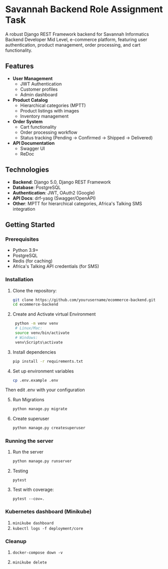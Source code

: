# Savannah Backend Role Assignment Task

A robust Django REST Framework backend for Savannah Informatics Backend Developer Mid Level, e-commerce platform, featuring user authentication, product management, order processing, and cart functionality.

## Features

- **User Management**
  - JWT Authentication
  - Customer profiles
  - Admin dashboard
- **Product Catalog**
  - Hierarchical categories (MPTT)
  - Product listings with images
  - Inventory management
- **Order System**
  - Cart functionality
  - Order processing workflow
  - Status tracking (Pending → Confirmed → Shipped → Delivered)
- **API Documentation**
  - Swagger UI
  - ReDoc

## Technologies

- **Backend**: Django 5.0, Django REST Framework
- **Database**: PostgreSQL
- **Authentication**: JWT, OAuth2 (Google)
- **API Docs**: drf-yasg (Swagger/OpenAPI)
- **Other**: MPTT for hierarchical categories, Africa's Talking SMS integration

## Getting Started

### Prerequisites

- Python 3.9+
- PostgreSQL
- Redis (for caching)
- Africa's Talking API credentials (for SMS)

### Installation

1. Clone the repository:
   ```bash
   git clone https://github.com/yourusername/ecommerce-backend.git
   cd ecommerce-backend

2. Create and Activate virtual Environment
   ```bash
    python -m venv venv
    # Linux/Mac:
    source venv/bin/activate
    # Windows:
    venv\Scripts\activate

3. Install dependencies
    ```bash
    pip install -r requirements.txt

4. Set up environment variables 
    ``` bash 
    cp .env.example .env

Then edit .env with your configuration

5. Run Migrations
     ```bash
    python manage.py migrate

6. Create superuser
     ```bash
     python manage.py createsuperuser

### Running the server
1. Run the server    
    ```bash
    python manage.py runserver

2. Testing
    ```
    pytest

3. Test with coverage:
    ```
    pytest --cov=.

### Kubernetes dashboard (Minikube)

1. ``` minikube dashboard ```
2. ``` kubectl logs -f deployment/core ```

### Cleanup
1. ``` docker-compose down -v ```

2. ``` minikube delete ```


